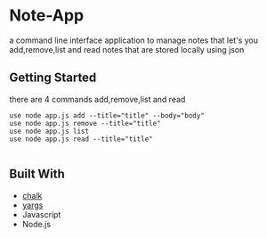 # Note-App

a command line interface application to manage notes 
that let's you add,remove,list and read notes that are stored locally using json 

## Getting Started
there are 4 commands add,remove,list and read

```
use node app.js add --title="title" --body="body"
use node app.js remove --title="title" 
use node app.js list 
use node app.js read --title="title" 


```


## Built With

* [chalk](https://github.com/chalk/chalk#readme) 
* [yargs](https://yargs.js.org/) 
* Javascript
* Node.js


